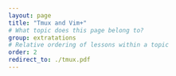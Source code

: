 ```yaml
---
layout: page
title: "Tmux and Vim+"
# What topic does this page belong to?
group: extratations
# Relative ordering of lessons within a topic
order: 2
redirect_to: ./tmux.pdf
---
```

